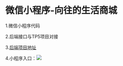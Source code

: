 # 微信小程序-向往的生活商城


1.微信小程序代码

2.后端接口与TP5项目对接

3.[后端项目地址](https://github.com/Mrxxm/Applet_of_WeChat_mall)

4.小程序入口：![](https://img3.doubanio.com/view/photo/l/public/p2557566856.jpg)
